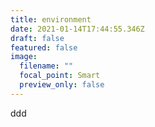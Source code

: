 ```yaml
---
title: environment
date: 2021-01-14T17:44:55.346Z
draft: false
featured: false
image:
  filename: ""
  focal_point: Smart
  preview_only: false
---
```

ddd